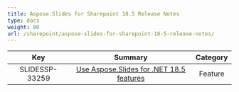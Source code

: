 ```yaml
---
title: Aspose.Slides for Sharepoint 18.5 Release Notes
type: docs
weight: 80
url: /sharepoint/aspose-slides-for-sharepoint-18-5-release-notes/
---
```


|**Key** |**Summary** |**Category** |
| :-: | :-: | :-: |
|SLIDESSP-33259|[Use Aspose.Slides for .NET 18.5 features](https://docs.aspose.com/display/slidesnet/Aspose.Slides+for+.NET+18.5+Release+Notes)|Feature|

